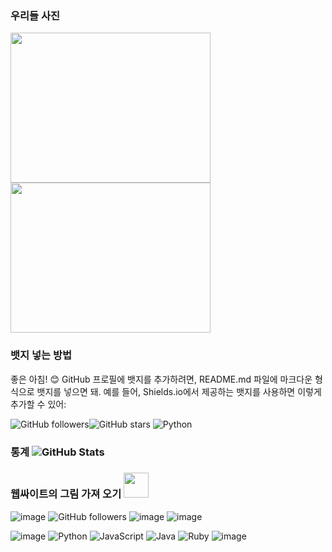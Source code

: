 ### 우리들 사진
<img src="image/1.jpg" width="320" height="240" />
<img src="image/2.jpg" width="320" height="240" />

### 뱃지 넣는 방법
좋은 아침! 😊 GitHub 프로필에 뱃지를 추가하려면, README.md 파일에 마크다운 형식으로 뱃지를 넣으면 돼. 예를 들어, Shields.io에서 제공하는 뱃지를 사용하면 이렇게 추가할 수 있어:

![GitHub followers](https://img.shields.io/github/followers/Emmett6401?style=social)![GitHub stars](https://img.shields.io/github/stars/Emmett6401?style=social)
![Python](https://img.shields.io/badge/Python-3776AB?style=for-the-badge&logo=python&logoColor=white)

### 통계 ![GitHub Stats](https://github-readme-stats.vercel.app/api?username=Emmett6401&show_icons=true&theme=radical)

### 웹싸이트의 그림 가져 오기 <img src="https://cdn.jsdelivr.net/npm/simple-icons@v8/icons/github.svg" width="40" height="40" />
![image](https://github.com/user-attachments/assets/38be2118-1ff8-42a0-af1b-e157e9fdca11)
![GitHub followers](https://img.shields.io/github/followers/Emmett6401?style=social)
![image](https://github.com/user-attachments/assets/74e1cb95-0498-4845-8953-35251b3351b5)
![image](https://github.com/user-attachments/assets/15a4d324-db0a-4a63-99e1-2f6f238bbd8c)

![image](https://github.com/user-attachments/assets/67296671-0eb9-48c1-80fc-1c0f966f0980)
![Python](https://img.shields.io/badge/python-3.9-blue)
![JavaScript](https://img.shields.io/badge/JavaScript-ES6-yellow)
![Java](https://img.shields.io/badge/Java-11-red)
![Ruby](https://img.shields.io/badge/Ruby-3.0-red)
![image](https://github.com/user-attachments/assets/6440314e-c29c-430b-aab6-05a21e7cadf3)

